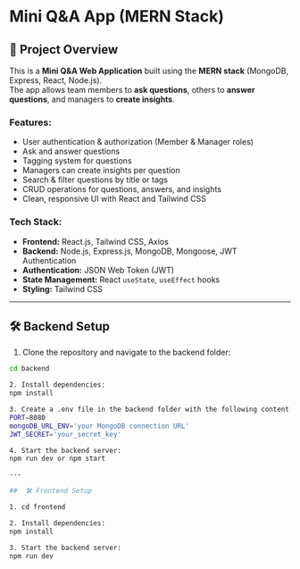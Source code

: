 # Mini Q&A App (MERN Stack)

## 📌 Project Overview
This is a **Mini Q&A Web Application** built using the **MERN stack** (MongoDB, Express, React, Node.js).  
The app allows team members to **ask questions**, others to **answer questions**, and managers to **create insights**.  

### Features:
- User authentication & authorization (Member & Manager roles)
- Ask and answer questions
- Tagging system for questions
- Managers can create insights per question
- Search & filter questions by title or tags
- CRUD operations for questions, answers, and insights
- Clean, responsive UI with React and Tailwind CSS

### Tech Stack:
- **Frontend:** React.js, Tailwind CSS, Axios
- **Backend:** Node.js, Express.js, MongoDB, Mongoose, JWT Authentication
- **Authentication:** JSON Web Token (JWT)
- **State Management:** React `useState`, `useEffect` hooks
- **Styling:** Tailwind CSS

---

## 🛠 Backend Setup

1. Clone the repository and navigate to the backend folder:

```bash
cd backend

2. Install dependencies:
npm install

3. Create a .env file in the backend folder with the following content:
PORT=8080
mongoDB_URL_ENV='your MongoDB connection URL'
JWT_SECRET='your_secret_key'

4. Start the backend server:
npm run dev or npm start

---

##  🛠 Frontend Setup

1. cd frontend

2. Install dependencies:
npm install

3. Start the backend server:
npm run dev
